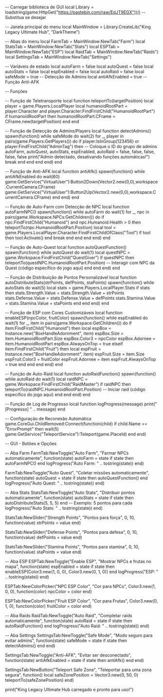-- Carregar biblioteca de GUI
local Library = loadstring(game:HttpGet("https://pastebin.com/raw/EdJT9EGX"))() -- Substitua se desejar

-- Janela principal do menu
local MainWindow = Library.CreateLib("King Legacy Ultimate Hub", "DarkTheme")

-- Abas do menu
local FarmTab = MainWindow:NewTab("Farm")
local StatsTab = MainWindow:NewTab("Stats")
local ESPTab = MainWindow:NewTab("ESP")
local RaidTab = MainWindow:NewTab("Raids")
local SettingsTab = MainWindow:NewTab("Settings")

-- Variáveis de estado
local autoFarm = false
local autoQuest = false
local autoStats = false
local espEnabled = false
local autoRaid = false
local safeMode = true -- Detecção de Admins
local antiAfkEnabled = true -- Função Anti-AFK

-- Funções

-- Função de Teletransporte
local function teleportTo(targetPosition)
    local player = game.Players.LocalPlayer
    local humanoidRootPart = player.Character and player.Character:FindFirstChild("HumanoidRootPart")
    if humanoidRootPart then
        humanoidRootPart.CFrame = CFrame.new(targetPosition)
    end
end

-- Função de Detecção de Admins/Players
local function detectAdmins()
    spawn(function()
        while safeMode do
            wait(2)
            for _, player in pairs(game.Players:GetPlayers()) do
                if player:IsInGroup(123456) or player:FindFirstChild("AdminTag") then -- Coloque o ID do grupo de admins
                    autoFarm, autoQuest, autoStats, espEnabled, autoRaid = false, false, false, false, false
                    print("Admin detectado, desativando funções automáticas!")
                    break
                end
            end
        end
    end)
end

-- Função de Anti-AFK
local function antiAfk()
    spawn(function()
        while antiAfkEnabled do
            wait(60)
            game:GetService("VirtualUser"):Button2Down(Vector2.new(0,0),workspace.CurrentCamera.CFrame)
            game:GetService("VirtualUser"):Button2Up(Vector2.new(0,0),workspace.CurrentCamera.CFrame)
        end
    end)
end

-- Função de Auto-Farm com Detecção de NPC
local function autoFarmNPC()
    spawn(function()
        while autoFarm do
            wait(1)
            for _, npc in pairs(game.Workspace.NPCs:GetChildren()) do
                if npc:FindFirstChild("Humanoid") and npc.Humanoid.Health > 0 then
                    teleportTo(npc.HumanoidRootPart.Position)
                    local tool = game.Players.LocalPlayer.Character:FindFirstChildOfClass("Tool")
                    if tool then
                        tool:Activate()
                    end
                    break
                end
            end
        end
    end)
end

-- Função de Auto-Quest
local function autoQuestFunction()
    spawn(function()
        while autoQuest do
            wait(1)
            local questNPC = game.Workspace:FindFirstChild("QuestGiver")
            if questNPC then
                teleportTo(questNPC.HumanoidRootPart.Position)
                -- Interagir com NPC da Quest (código específico do jogo aqui)
            end
        end
    end)
end

-- Função de Distribuição de Pontos Personalizável
local function autoDistributeStats(strPoints, defPoints, staPoints)
    spawn(function()
        while autoStats do
            wait(5)
            local stats = game.Players.LocalPlayer.Stats
            if stats then
                stats.Strength.Value = stats.Strength.Value + strPoints
                stats.Defense.Value = stats.Defense.Value + defPoints
                stats.Stamina.Value = stats.Stamina.Value + staPoints
            end
        end
    end)
end

-- Função de ESP com Cores Customizáveis
local function enableESP(npcColor, fruitColor)
    spawn(function()
        while espEnabled do
            wait(1)
            for _, item in pairs(game.Workspace:GetChildren()) do
                if item:FindFirstChild("Humanoid") then
                    local espBox = Instance.new("BoxHandleAdornment", item)
                    espBox.Size = item.HumanoidRootPart.Size
                    espBox.Color3 = npcColor
                    espBox.Adornee = item.HumanoidRootPart
                    espBox.AlwaysOnTop = true
                elseif item:FindFirstChild("Fruit") then
                    local espFruit = Instance.new("BoxHandleAdornment", item)
                    espFruit.Size = item.Size
                    espFruit.Color3 = fruitColor
                    espFruit.Adornee = item
                    espFruit.AlwaysOnTop = true
                end
            end
        end
    end)
end

-- Função de Auto-Raid
local function autoRaidFunction()
    spawn(function()
        while autoRaid do
            wait(1)
            local raidNPC = game.Workspace:FindFirstChild("RaidMaster")
            if raidNPC then
                teleportTo(raidNPC.HumanoidRootPart.Position)
                -- Iniciar raid (código específico do jogo aqui)
            end
        end
    end)
end

-- Função de Log de Progresso
local function logProgress(message)
    print("[Progresso] " .. message)
end

-- Configuração de Reconexão Automática
game.CoreGui.ChildRemoved:Connect(function(child)
    if child.Name == "ErrorPrompt" then
        wait(5)
        game:GetService("TeleportService"):Teleport(game.PlaceId)
    end
end)

-- GUI - Botões e Opções

-- Aba Farm
FarmTab:NewToggle("Auto Farm", "Farmar NPCs automaticamente", function(state)
    autoFarm = state
    if state then autoFarmNPC() end
    logProgress("Auto Farm: " .. tostring(state))
end)

FarmTab:NewToggle("Auto Quest", "Coletar missões automaticamente", function(state)
    autoQuest = state
    if state then autoQuestFunction() end
    logProgress("Auto Quest: " .. tostring(state))
end)

-- Aba Stats
StatsTab:NewToggle("Auto Stats", "Distribuir pontos automaticamente", function(state)
    autoStats = state
    if state then autoDistributeStats(5, 5, 5) end -- Exemplo: 5 pontos para cada
    logProgress("Auto Stats: " .. tostring(state))
end)

StatsTab:NewSlider("Strength Points", "Pontos para força", 0, 10, function(value)
    strPoints = value
end)

StatsTab:NewSlider("Defense Points", "Pontos para defesa", 0, 10, function(value)
    defPoints = value
end)

StatsTab:NewSlider("Stamina Points", "Pontos para stamina", 0, 10, function(value)
    staPoints = value
end)

-- Aba ESP
ESPTab:NewToggle("Enable ESP", "Mostrar NPCs e frutas no mapa", function(state)
    espEnabled = state
    if state then enableESP(Color3.new(1, 0, 0), Color3.new(0, 1, 0)) end
    logProgress("ESP: " .. tostring(state))
end)

ESPTab:NewColorPicker("NPC ESP Color", "Cor para NPCs", Color3.new(1, 0, 0), function(color)
    npcColor = color
end)

ESPTab:NewColorPicker("Fruit ESP Color", "Cor para Frutas", Color3.new(0, 1, 0), function(color)
    fruitColor = color
end)

-- Aba Raids
RaidTab:NewToggle("Auto Raid", "Completar raids automaticamente", function(state)
    autoRaid = state
    if state then autoRaidFunction() end
    logProgress("Auto Raid: " .. tostring(state))
end)

-- Aba Settings
SettingsTab:NewToggle("Safe Mode", "Modo seguro para evitar admins", function(state)
    safeMode = state
    if state then detectAdmins() end
end)

SettingsTab:NewToggle("Anti-AFK", "Evitar ser desconectado", function(state)
    antiAfkEnabled = state
    if state then antiAfk() end
end)

SettingsTab:NewButton("Teleport Safe Zone", "Teleportar para uma zona segura", function()
    local safeZonePosition = Vector3.new(0, 50, 0)
    teleportTo(safeZonePosition)
end)

print("King Legacy Ultimate Hub carregado e pronto para uso!")
